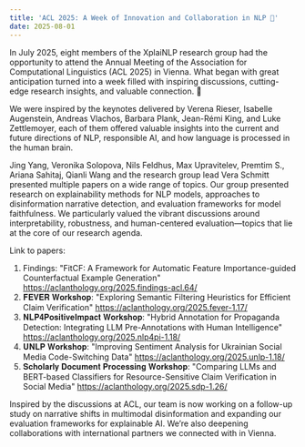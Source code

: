 ```yaml
---
title: 'ACL 2025: A Week of Innovation and Collaboration in NLP 🚀'
date: 2025-08-01
---
```


In July 2025, eight members of the XplaiNLP research group had the opportunity to attend the Annual Meeting of the Association for Computational Linguistics (ACL 2025) in Vienna. What began with great anticipation turned into a week filled with inspiring discussions, cutting-edge research insights, and valuable connection. 🎉

<!--more-->

We were inspired by the keynotes delivered by Verena Rieser, Isabelle Augenstein, Andreas Vlachos, Barbara Plank, Jean-Rémi King, and Luke Zettlemoyer, each of them offered valuable insights into the current and future directions of NLP, responsible AI, and how language is processed in the human brain.

Jing Yang, Veronika Solopova, Nils Feldhus, Max Upravitelev, Premtim S., Ariana Sahitaj, Qianli Wang and the research group lead Vera Schmitt presented multiple papers on a wide range of topics. Our group presented research on explainability methods for NLP models, approaches to disinformation narrative detection, and evaluation frameworks for model faithfulness. We particularly valued the vibrant discussions around interpretability, robustness, and human-centered evaluation—topics that lie at the core of our research agenda.

Link to papers: 
1. Findings: "FitCF: A Framework for Automatic Feature Importance-guided Counterfactual Example Generation" https://aclanthology.org/2025.findings-acl.64/ 
2. 𝐅𝐄𝐕𝐄𝐑 𝐖𝐨𝐫𝐤𝐬𝐡𝐨𝐩: "Exploring Semantic Filtering Heuristics for Efficient Claim Verification" https://aclanthology.org/2025.fever-1.17/ 
3. 𝐍𝐋𝐏𝟒𝐏𝐨𝐬𝐢𝐭𝐢𝐯𝐞𝐈𝐦𝐩𝐚𝐜𝐭 𝐖𝐨𝐫𝐤𝐬𝐡𝐨𝐩: "Hybrid Annotation for Propaganda Detection: Integrating LLM Pre-Annotations with Human Intelligence" https://aclanthology.org/2025.nlp4pi-1.18/
4. 𝐔𝐍𝐋𝐏 𝐖𝐨𝐫𝐤𝐬𝐡𝐨𝐩: "Improving Sentiment Analysis for Ukrainian Social Media Code-Switching Data" https://aclanthology.org/2025.unlp-1.18/ 
5. 𝐒𝐜𝐡𝐨𝐥𝐚𝐫𝐥𝐲 𝐃𝐨𝐜𝐮𝐦𝐞𝐧𝐭 𝐏𝐫𝐨𝐜𝐞𝐬𝐬𝐢𝐧𝐠 𝐖𝐨𝐫𝐤𝐬𝐡𝐨𝐩: "Comparing LLMs and BERT-based Classifiers for Resource-Sensitive Claim Verification in Social Media" https://aclanthology.org/2025.sdp-1.26/

Inspired by the discussions at ACL, our team is now working on a follow-up study on narrative shifts in multimodal disinformation and expanding our evaluation frameworks for explainable AI. We’re also deepening collaborations with international partners we connected with in Vienna.

